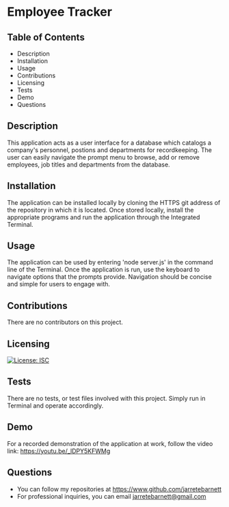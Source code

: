 # Employee Tracker

## Table of Contents

* Description
* Installation
* Usage
* Contributions
* Licensing
* Tests
* Demo
* Questions

## Description

This application acts as a user interface for a database which catalogs a company's personnel, postions and departments for recordkeeping. The user can easily navigate the prompt menu to browse, add or remove employees, job titles and departments from the database.

## Installation

The application can be installed locally by cloning the HTTPS git address of the repository in which it is located. Once stored locally, install the appropriate programs and run the application through the Integrated Terminal.

## Usage

The application can be used by entering 'node server.js' in the command line of the Terminal. Once the application is run, use the keyboard to navigate options that the prompts provide. Navigation should be concise and simple for users to engage with.

## Contributions

There are no contributors on this project.

## Licensing

[![License: ISC](https://img.shields.io/badge/License-ISC-blue.svg)](https://opensource.org/licenses/ISC)

## Tests

There are no tests, or test files involved with this project. Simply run in Terminal and operate accordingly.

## Demo

For a recorded demonstration of the application at work, follow the video link: https://youtu.be/_lDPY5KFWMg

## Questions

* You can follow my repositories at https://www.github.com/jarretebarnett
* For professional inquiries, you can email jarretebarnett@gmail.com